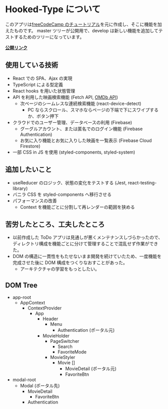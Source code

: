 # Hooked-Type について

このアプリは[freeCodeCamp のチュートリアル](https://www.freecodecamp.org/news/how-to-build-a-movie-search-app-using-react-hooks-24eb72ddfaf7/)を元に作成し、そこに機能を加えたものです。
master ツリーが公開用で、develop は新しい機能を追加してテストするためのツリーになっています。

**[公開リンク](https://hooked-type.web.app/)**

## 使用している技術

- React での SPA、Ajax の実現
- TypeScript による型定義
- React hooks を用いた状態管理
- API を利用した映画検索機能 (Fetch API, [OMDb API](http://omdbapi.com/))
  - 次ページのシームレスな連続検索機能 (react-device-detect)
    - PC ならスクロール、スマホならページの下端で下にスワイプするか、ボタン押下
- クラウドでのユーザー管理、データベースの利用 (Firebase)
  - グーグルアカウント、または匿名でのログイン機能 (Firebase Authentication)
  - お気に入り機能とお気に入りした映画を一覧表示 (Firebase Cloud Firestore)
- 一部 CSS in JS を使用 (styled-components, styled-system)

## 追加したいこと

- useReducer のロジック、状態の変化をテストする (Jest, react-testing-library)
- バニラ CSS を styled-components へ移行させる
- パフォーマンスの改善
  - Context を機能ごとに分割して再レンダーの範囲を狭める

## 苦労したところ、工夫したところ

- 以前作成した ToDo アプリは見通しが悪くメンテナンスしづらかったので、ディレクトリ構成を機能ごとに分けて管理することで混乱せず作業ができた。
- DOM の構造に一貫性をもたせないまま開発を続けていたため、一度機能を完成させた後に DOM 構成をつくりなおすことがあった。
  - アーキテクチャの学習をもっとしたい。

## DOM Tree

- app-root
  - AppContext
    - ContextProvider
      - App
        - Header
          - Menu
            - Authentication (ポータル元)
        - MovieHolder
          - PageSwitcher
            - Search
            - FavoriteMode
          - MovieStyler
            - Movie []
              - MovieDetail (ポータル元)
              - FavoriteBtn
- modal-root
  - Modal (ポータル先)
    - MovieDetail
      - FavoriteBtn
    - Authentication
